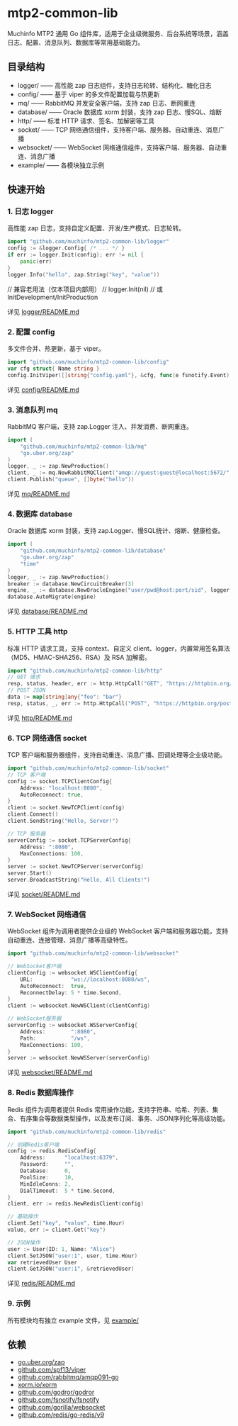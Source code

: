 # mtp2-common-lib

Muchinfo MTP2 通用 Go 组件库，适用于企业级微服务、后台系统等场景，涵盖日志、配置、消息队列、数据库等常用基础能力。

## 目录结构

- logger/    —— 高性能 zap 日志组件，支持日志轮转、结构化、糖化日志
- config/    —— 基于 viper 的多文件配置加载与热更新
- mq/        —— RabbitMQ 并发安全客户端，支持 zap 日志、断网重连
- database/  —— Oracle 数据库 xorm 封装，支持 zap 日志、慢SQL、熔断
- http/      —— 标准 HTTP 请求、签名、加解密等工具
- socket/    —— TCP 网络通信组件，支持客户端、服务器、自动重连、消息广播
- websocket/ —— WebSocket 网络通信组件，支持客户端、服务器、自动重连、消息广播
- example/   —— 各模块独立示例

## 快速开始

### 1. 日志 logger

高性能 zap 日志，支持自定义配置、开发/生产模式、日志轮转。

```go
import "github.com/muchinfo/mtp2-common-lib/logger"
config := &logger.Config{ /* ... */ }
if err := logger.Init(config); err != nil {
    panic(err)
}
logger.Info("hello", zap.String("key", "value"))
```

// 兼容老用法（仅本项目内部用）
// logger.Init(nil) // 或 InitDevelopment/InitProduction

详见 [logger/README.md](logger/README.md)

### 2. 配置 config

多文件合并、热更新，基于 viper。

```go
import "github.com/muchinfo/mtp2-common-lib/config"
var cfg struct{ Name string }
config.InitViper([]string{"config.yaml"}, &cfg, func(e fsnotify.Event) { /* ... */ })
```

详见 [config/README.md](config/README.md)

### 3. 消息队列 mq

RabbitMQ 客户端，支持 zap.Logger 注入、并发消费、断网重连。

```go
import (
    "github.com/muchinfo/mtp2-common-lib/mq"
    "go.uber.org/zap"
)
logger, _ := zap.NewProduction()
client, _ := mq.NewRabbitMQClient("amqp://guest:guest@localhost:5672/", logger)
client.Publish("queue", []byte("hello"))
```

详见 [mq/README.md](mq/README.md)

### 4. 数据库 database

Oracle 数据库 xorm 封装，支持 zap.Logger、慢SQL统计、熔断、健康检查。

```go
import (
    "github.com/muchinfo/mtp2-common-lib/database"
    "go.uber.org/zap"
    "time"
)
logger, _ := zap.NewProduction()
breaker := database.NewCircuitBreaker(3)
engine, _ := database.NewOracleEngine("user/pwd@host:port/sid", logger, 100*time.Millisecond, breaker)
database.AutoMigrate(engine)
```

详见 [database/README.md](database/README.md)

### 5. HTTP 工具 http

标准 HTTP 请求工具，支持 context、自定义 client、logger，内置常用签名算法（MD5、HMAC-SHA256、RSA）及 RSA 加解密。

```go
import "github.com/muchinfo/mtp2-common-lib/http"
// GET 请求
resp, status, header, err := http.HttpCall("GET", "https://httpbin.org/get", nil, nil, nil)
// POST JSON
data := map[string]any{"foo": "bar"}
resp, status, _, err := http.HttpCall("POST", "https://httpbin.org/post", data, nil, nil)
```

详见 [http/README.md](http/README.md)

### 6. TCP 网络通信 socket

TCP 客户端和服务器组件，支持自动重连、消息广播、回调处理等企业级功能。

```go
import "github.com/muchinfo/mtp2-common-lib/socket"
// TCP 客户端
config := socket.TCPClientConfig{
    Address: "localhost:8080",
    AutoReconnect: true,
}
client := socket.NewTCPClient(config)
client.Connect()
client.SendString("Hello, Server!")

// TCP 服务器
serverConfig := socket.TCPServerConfig{
    Address: ":8080",
    MaxConnections: 100,
}
server := socket.NewTCPServer(serverConfig)
server.Start()
server.BroadcastString("Hello, All Clients!")
```

详见 [socket/README.md](socket/README.md)

### 7. WebSocket 网络通信

WebSocket 组件为调用者提供企业级的 WebSocket 客户端和服务器功能，支持自动重连、连接管理、消息广播等高级特性。

```go
import "github.com/muchinfo/mtp2-common-lib/websocket"

// WebSocket客户端
clientConfig := websocket.WSClientConfig{
    URL:            "ws://localhost:8080/ws",
    AutoReconnect:  true,
    ReconnectDelay: 5 * time.Second,
}
client := websocket.NewWSClient(clientConfig)

// WebSocket服务器  
serverConfig := websocket.WSServerConfig{
    Address:        ":8080",
    Path:           "/ws",
    MaxConnections: 100,
}
server := websocket.NewWSServer(serverConfig)
```

详见 [websocket/README.md](websocket/README.md)

### 8. Redis 数据库操作

Redis 组件为调用者提供 Redis 常用操作功能，支持字符串、哈希、列表、集合、有序集合等数据类型操作，以及发布订阅、事务、JSON序列化等高级功能。

```go
import "github.com/muchinfo/mtp2-common-lib/redis"

// 创建Redis客户端
config := redis.RedisConfig{
    Address:      "localhost:6379",
    Password:     "",
    Database:     0,
    PoolSize:     10,
    MinIdleConns: 2,
    DialTimeout:  5 * time.Second,
}
client, err := redis.NewRedisClient(config)

// 基础操作
client.Set("key", "value", time.Hour)
value, err := client.Get("key")

// JSON操作
user := User{ID: 1, Name: "Alice"}
client.SetJSON("user:1", user, time.Hour)
var retrievedUser User
client.GetJSON("user:1", &retrievedUser)
```

详见 [redis/README.md](redis/README.md)

### 9. 示例

所有模块均有独立 example 文件，见 [example/](example/)

## 依赖

- [go.uber.org/zap](https://github.com/uber-go/zap)
- [github.com/spf13/viper](https://github.com/spf13/viper)
- [github.com/rabbitmq/amqp091-go](https://github.com/rabbitmq/amqp091-go)
- [xorm.io/xorm](https://xorm.io/)
- [github.com/godror/godror](https://github.com/godror/godror)
- [github.com/fsnotify/fsnotify](https://github.com/fsnotify/fsnotify)
- [github.com/gorilla/websocket](https://github.com/gorilla/websocket)
- [github.com/redis/go-redis/v9](https://github.com/redis/go-redis)

